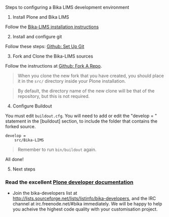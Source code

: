 Steps to configuring a Bika LIMS development environment

1) Install Plone and Bika LIMS

Follow the [Bika-LIMS installation instructions](https://github.com/bikalabs/Bika-LIMS/wiki/Bika-LIMS-Installation)

2) Install and configure git

Follow these steps: [Github: Set Up Git](https://help.github.com/articles/set-up-git)

3) Fork and Clone the Bika-LIMS sources

Follow the instructions at [Github: Fork A Repo](https://help.github.com/articles/fork-a-repo).

> When you clone the new fork that you have created, you should place it in the `src/` directory inside your Plone installation.

> By default, the directory name of the new clone will be that of the repository, but this is not required.

4) Configure Buildout

You must edit `buildout.cfg`.  You will need to add or edit the "develop = " statement in the [buildout] section, to include the folder that contains the forked source.

    develop =
        src/Bika-LIMS

> Remember to run `bin/buildout` again.

All done!

5) Next steps

### Read the excellent [Plone developer documentation](http://docs.plone.org/develop/index.html)

- Join the bika-developers list at http://lists.sourceforge.net/lists/listinfo/bika-developers, and the IRC channel at irc.freenode.net/#bika immediately. We will be happy to help you acheive the highest code quality with your customisation project.
